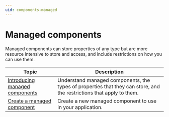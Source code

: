 ```yaml
---
uid: components-managed
---
```


# Managed components

Managed components can store properties of any type but are more resource intensive to store and access, and include restrictions on how you can use them.

| **Topic** | **Description** |
| ---| ---|
| [Introducing managed components](components-managed-introducing.md) | Understand managed components, the types of properties that they can store, and the restrictions that apply to them. |
| [Create a managed component](components-managed-create.md) | Create a new managed component to use in your application.   |